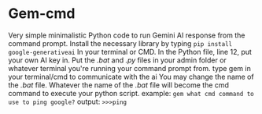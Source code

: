 # Gem-cmd
Very simple minimalistic Python code to run Gemini AI response from the command prompt.
Install the necessary library by typing 
 ``pip install google-generativeai``
In your terminal or CMD.
In the Python file, line 12, put your own AI key in.
Put the *.bat* and *.py* files in your admin folder or whatever terminal you're running your command prompt from. 
type gem in your terminal/cmd to communicate with the ai
You may change the name of the *.bat* file. 
Whatever the name of the *.bat* file will become the cmd command to execute your python script.
example: 
`gem what cmd command to use to ping google?`
output:
`>>>ping `
